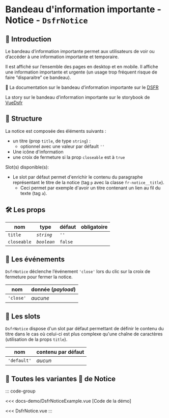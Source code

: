 # Bandeau d'information importante - Notice - `DsfrNotice`

## 🌟 Introduction

Le bandeau d’information importante permet aux utilisateurs de voir ou d’accéder à une information importante et temporaire.

Il est affiché sur l’ensemble des pages en desktop et en mobile. Il affiche une information importante et urgente (un usage trop fréquent risque de faire “disparaitre” ce bandeau).

🏅 La documentation sur le bandeau d’information importante sur le [DSFR](https://www.systeme-de-design.gouv.fr/elements-d-interface/composants/bandeau-d-information-importante)

<VIcon name="vi-file-type-storybook" /> La story sur le bandeau d’information importante sur le storybook de [VueDsfr](https://storybook.vue-ds.fr/?path=/docs/composants-dsfrnotice--docs)

## 📐 Structure

La notice est composée des éléments suivants :

- un titre (prop `title`, de type `string`) :
  - optionnel avec une valeur par défault `''`
- Une icône d'information
- une croix de fermeture si la prop `closeable` est à `true`

Slot(s) disponible(s):

- Le slot par défaut permet d'enrichir le contenu du paragraphe représentant le titre de la notice (tag `p` avec la classe `fr-notice__title`).
  - Ceci permet par exemple d'avoir un titre contenant un lien au fil du texte (tag `a`).

## 🛠️ Les props

|  nom                   |   type      |  défaut         | obligatoire |
| ----------------------- | ---------   | ---------------- | -------- |
| `title`                 | *`string`*  |      `''`        |  |
| `closeable`             | *`boolean`* | `false`          | |

## 📡 Les événements

`DsfrNotice` déclenche l’événement `'close'` lors du clic sur la croix de fermeture pour fermer la notice.

|  nom                   |   donnée (*payload*) |
| ---------------------- |  ---------            |
| `'close'` |       *aucune*       |

## 🧩 Les slots

`DsfrNotice` dispose d'un slot par défaut permettant de définir le contenu du titre dans le cas où celui-ci est plus complexe qu'une chaîne de caractères (utilisation de la props `title`).

| nom         | contenu par défaut |
|-------------|---------|
| `'default'` | *aucun* |

## 📝 Toutes les variantes 🌈 de Notice

::: code-group

<Story data-title="Démo" min-h="100px">
  <DsfrNoticeExample />
</Story>

<<< docs-demo/DsfrNoticeExample.vue [Code de la démo]

<<< DsfrNotice.vue
:::

<script setup lang="ts">
import DsfrNoticeExample from './docs-demo/DsfrNoticeExample.vue'
</script>
